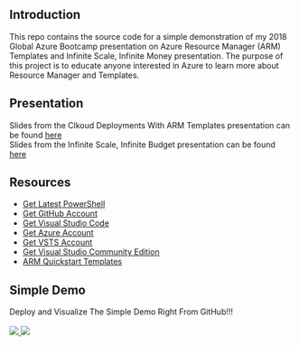 ## Introduction
This repo contains the source code for a simple demonstration of my 2018 Global Azure Bootcamp presentation on Azure Resource Manager (ARM) Templates and Infinite Scale, Infinite Money presentation. The purpose of this project is to educate anyone interested in Azure to learn more about Resource Manager and Templates.

## Presentation
Slides from the Clkoud Deployments With ARM Templates presentation can be found [here](ARM-Presentation.pdf) <br>
Slides from the Infinite Scale, Infinite Budget presentation can be found [here](InfiniteScale-Presentation.pdf)

## Resources
* [Get Latest PowerShell](https://github.com/PowerShell/PowerShell)
* [Get GitHub Account](http://www.github.com)
* [Get Visual Studio Code](http://code.visualstudio.com)
* [Get Azure Account](https://azure.microsoft.com/en-us/free)
* [Get VSTS Account](https://www.visualstudio.com/team-services/pricing)
* [Get Visual Studio Community Edition](https://www.visualstudio.com/downloads)
* [ARM Quickstart Templates](https://github.com/Azure/azure-quickstart-templates)

## Simple Demo
Deploy and Visualize The Simple Demo Right From GitHub!!!
<br><br>
<a href="http://armviz.io/#/?load=https://github.com/imseandavis/Presentations/blob/master/2018/GlobalAzureBootcamp/SimpleDemo/SimpleDemo.Infrastructure/SimpleDemo.Infrastructure/WebSite.json" target="_blank">
    <img src="http://armviz.io/visualizebutton.png"/>
</a><a href="https://portal.azure.com/#create/Microsoft.Template/uri/https://github.com/imseandavis/Presentations/blob/master/2018/GlobalAzureBootcamp/SimpleDemo/SimpleDemo.Infrastructure/SimpleDemo.Infrastructure/WebSite.json" target="_blank">
    <img src="http://azuredeploy.net/deploybutton.png"/>
</a>
